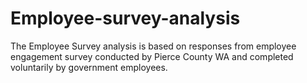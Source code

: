 # Employee-survey-analysis
The Employee Survey analysis is based on responses from employee engagement survey conducted by Pierce County WA and completed voluntarily by government employees.
